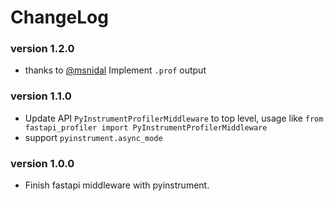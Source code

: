 # ChangeLog

### version 1.2.0
  * thanks to [@msnidal](https://github.com/msnidal) Implement `.prof` output

### version 1.1.0
  * Update API `PyInstrumentProfilerMiddleware` to top level, usage like `from fastapi_profiler import PyInstrumentProfilerMiddleware`
  * support `pyinstrument.async_mode`

### version 1.0.0 
  * Finish fastapi middleware with pyinstrument.